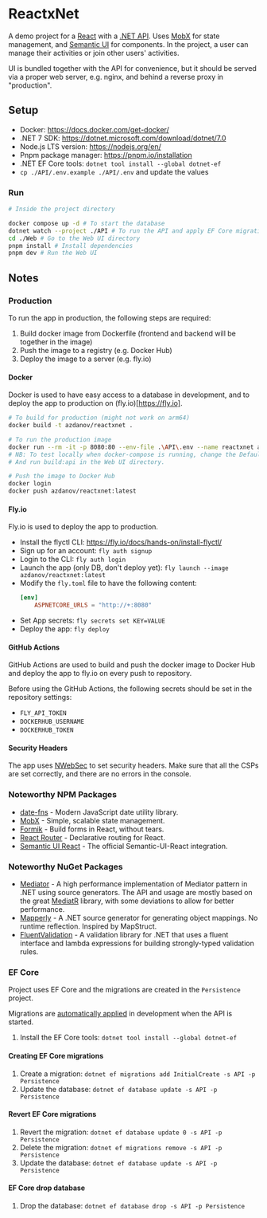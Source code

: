 # ReactxNet

A demo project for a [React](https://react.dev/) with a [.NET API](https://dotnet.microsoft.com/en-us/apps/aspnet/apis). Uses [MobX](https://mobx.js.org/) for state management, and [Semantic UI](https://react.semantic-ui.com/) for components.
In the project, a user can manage their activities or join other users' activities.

UI is bundled together with the API for convenience, but it should be served via a proper web server,
e.g. nginx, and behind a reverse proxy in "production".

## Setup

- Docker: https://docs.docker.com/get-docker/
- .NET 7 SDK: https://dotnet.microsoft.com/download/dotnet/7.0
- Node.js LTS version: https://nodejs.org/en/
- Pnpm package manager: https://pnpm.io/installation
- .NET EF Core tools: `dotnet tool install --global dotnet-ef`
- `cp ./API/.env.example ./API/.env` and update the values

### Run

```bash
# Inside the project directory

docker compose up -d # To start the database
dotnet watch --project ./API # To run the API and apply EF Core migrations
cd ./Web # Go to the Web UI directory
pnpm install # Install dependencies
pnpm dev # Run the Web UI
```

## Notes

### Production

To run the app in production, the following steps are required:

1. Build docker image from Dockerfile (frontend and backend will be together in the image)
2. Push the image to a registry (e.g. Docker Hub)
3. Deploy the image to a server (e.g. fly.io)

#### Docker

Docker is used to have easy access to a database in development,
and to deploy the app to production on (fly.io)[https://fly.io].

```bash
# To build for production (might not work on arm64)
docker build -t azdanov/reactxnet .

# To run the production image
docker run --rm -it -p 8080:80 --env-file .\API\.env --name reactxnet azdanov/reactxnet
# NB: To test locally when docker-compose is running, change the DefaultConnection.Host to "host.docker.internal".
# And run build:api in the Web UI directory.

# Push the image to Docker Hub
docker login
docker push azdanov/reactxnet:latest
```

#### Fly.io

Fly.io is used to deploy the app to production.

- Install the flyctl CLI: https://fly.io/docs/hands-on/install-flyctl/
- Sign up for an account: `fly auth signup`
- Login to the CLI: `fly auth login`
- Launch the app (only DB, don't deploy yet): `fly launch --image azdanov/reactxnet:latest`
- Modify the `fly.toml` file to have the following content:
  ```toml
  [env]
      ASPNETCORE_URLS = "http://+:8080"
  ```
- Set App secrets: `fly secrets set KEY=VALUE`
- Deploy the app: `fly deploy`

#### GitHub Actions

GitHub Actions are used to build and push the docker image to Docker Hub
and deploy the app to fly.io on every push to repository.

Before using the GitHub Actions, the following secrets should be set in the repository settings:

- `FLY_API_TOKEN`
- `DOCKERHUB_USERNAME`
- `DOCKERHUB_TOKEN`

#### Security Headers

The app uses [NWebSec](https://github.com/NWebsec/NWebsec) to set security headers.
Make sure that all the CSPs are set correctly, and there are no errors in the console.

### Noteworthy NPM Packages

- [date-fns](https://github.com/date-fns/date-fns) - Modern JavaScript date utility library.
- [MobX](https://github.com/mobxjs/mobx) - Simple, scalable state management.
- [Formik](https://github.com/jaredpalmer/formik) - Build forms in React, without tears.
- [React Router](https://github.com/remix-run/react-router) - Declarative routing for React.
- [Semantic UI React](https://github.com/Semantic-Org/Semantic-UI-React) - The official Semantic-UI-React integration.

### Noteworthy NuGet Packages

- [Mediator](https://github.com/martinothamar/Mediator) - A high performance implementation of Mediator pattern in .NET
  using source generators.
  The API and usage are mostly based on the great [MediatR](https://github.com/jbogard/MediatR) library,
  with some deviations to allow
  for better performance.
- [Mapperly](https://github.com/riok/mapperly) - A .NET source generator for generating object mappings. No runtime
  reflection. Inspired by MapStruct.
- [FluentValidation](https://github.com/FluentValidation/FluentValidation) - A validation library for .NET that uses a fluent interface and lambda expressions for building strongly-typed validation rules.

### EF Core

Project uses EF Core and the migrations are created in the `Persistence` project.

Migrations are [automatically applied](https://learn.microsoft.com/en-us/ef/core/managing-schemas/migrations/applying?tabs=vs#apply-migrations-at-runtime)
in development when the API is started.

1. Install the EF Core tools: `dotnet tool install --global dotnet-ef`

#### Creating EF Core migrations

1. Create a migration: `dotnet ef migrations add InitialCreate -s API -p Persistence`
2. Update the database: `dotnet ef database update -s API -p Persistence`

#### Revert EF Core migrations

1. Revert the migration: `dotnet ef database update 0 -s API -p Persistence`
2. Delete the migration: `dotnet ef migrations remove -s API -p Persistence`
3. Update the database: `dotnet ef database update -s API -p Persistence`

#### EF Core drop database

1. Drop the database: `dotnet ef database drop -s API -p Persistence`